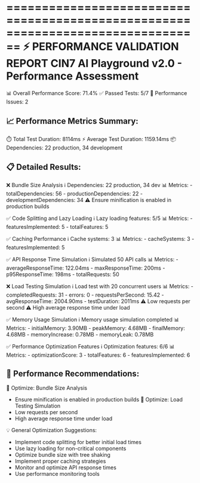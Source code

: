 
================================================================================
⚡ PERFORMANCE VALIDATION REPORT
CIN7 AI Playground v2.0 - Performance Assessment
================================================================================

📊 Overall Performance Score: 71.4%
✅ Passed Tests: 5/7
🚨 Performance Issues: 2

📈 Performance Metrics Summary:
----------------------------------------
⏱️ Total Test Duration: 8114ms
⚡ Average Test Duration: 1159.14ms
📦 Dependencies: 22 production, 34 development

📋 Detailed Results:
----------------------------------------
❌ Bundle Size Analysis
   ℹ️ Dependencies: 22 production, 34 dev
   📊 Metrics:
      - totalDependencies: 56
      - productionDependencies: 22
      - developmentDependencies: 34
   ⚠️ Ensure minification is enabled in production builds

✅ Code Splitting and Lazy Loading
   ℹ️ Lazy loading features: 5/5
   📊 Metrics:
      - featuresImplemented: 5
      - totalFeatures: 5

✅ Caching Performance
   ℹ️ Cache systems: 3
   📊 Metrics:
      - cacheSystems: 3
      - featuresImplemented: 5

✅ API Response Time Simulation
   ℹ️ Simulated 50 API calls
   📊 Metrics:
      - averageResponseTime: 122.04ms
      - maxResponseTime: 200ms
      - p95ResponseTime: 198ms
      - totalRequests: 50

❌ Load Testing Simulation
   ℹ️ Load test with 20 concurrent users
   📊 Metrics:
      - completedRequests: 31
      - errors: 0
      - requestsPerSecond: 15.42
      - avgResponseTime: 2004.90ms
      - testDuration: 2011ms
   ⚠️ Low requests per second
   ⚠️ High average response time under load

✅ Memory Usage Simulation
   ℹ️ Memory usage simulation completed
   📊 Metrics:
      - initialMemory: 3.90MB
      - peakMemory: 4.68MB
      - finalMemory: 4.68MB
      - memoryIncrease: 0.78MB
      - memoryLeak: 0.78MB

✅ Performance Optimization Features
   ℹ️ Optimization features: 6/6
   📊 Metrics:
      - optimizationScore: 3
      - totalFeatures: 6
      - featuresImplemented: 6

🚀 Performance Recommendations:
----------------------------------------
🔧 Optimize: Bundle Size Analysis
   - Ensure minification is enabled in production builds
🔧 Optimize: Load Testing Simulation
   - Low requests per second
   - High average response time under load

💡 General Optimization Suggestions:
- Implement code splitting for better initial load times
- Use lazy loading for non-critical components
- Optimize bundle size with tree shaking
- Implement proper caching strategies
- Monitor and optimize API response times
- Use performance monitoring tools
